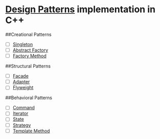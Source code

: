 ﻿[Design Patterns](https://en.wikipedia.org/wiki/Design_Patterns) implementation in C++
=================

##Creational Patterns
- [ ] [Singleton](https://github.com/kerydan/Codility/blob/master/src/C++/lesson2/L2_CountingElements_FrogRiverOne.cpp)
- [ ] [Abstract Factory](https://github.com/kerydan/Codility/blob/master/src/C++/lesson2/L2_CountingElements_MissingInteger.cpp)
- [ ] [Factory Method](https://github.com/kerydan/Codility/blob/master/src/C++/lesson2/L2_CountingElements_MaxCounters.cpp)

##Structural Patterns
- [ ] [Facade](https://github.com/kerydan/Codility/blob/master/src/C++/lesson2/L2_CountingElements_FrogRiverOne.cpp)
- [ ] [Adapter](https://github.com/kerydan/Codility/blob/master/src/C++/lesson2/L2_CountingElements_MissingInteger.cpp)
- [ ] [Flyweight](https://github.com/kerydan/Codility/blob/master/src/C++/lesson2/L2_CountingElements_MaxCounters.cpp)

##Behavioral Patterns
- [ ] [Command](https://github.com/kerydan/Codility/blob/master/src/C++/lesson2/L2_CountingElements_FrogRiverOne.cpp)
- [ ] [Iterator](https://github.com/kerydan/Codility/blob/master/src/C++/lesson2/L2_CountingElements_MissingInteger.cpp)
- [ ] [State](https://github.com/kerydan/Codility/blob/master/src/C++/lesson2/L2_CountingElements_MaxCounters.cpp)
- [ ] [Strategy](https://github.com/kerydan/Codility/blob/master/src/C++/lesson2/L2_CountingElements_MaxCounters.cpp)
- [ ] [Template Method](https://github.com/kerydan/Codility/blob/master/src/C++/lesson2/L2_CountingElements_MaxCounters.cpp)
